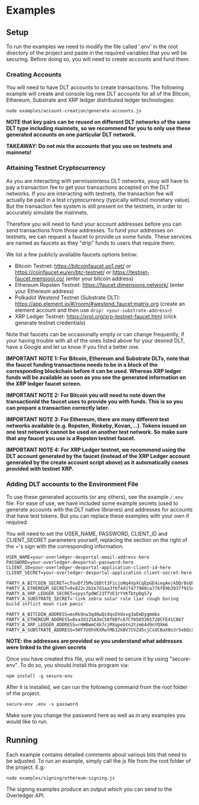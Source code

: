 # Examples

## Setup

To run the examples we need to modify the file called '.env' in the root directory of the project and paste in the required variables that you will be securing. Before doing so, you will need to create accounts and fund them. 

### Creating Accounts

You will need to have DLT accounts to create transactions. The following example will create and console log new DLT accounts for all of the Bitcoin, Ethereum, Substrate and XRP ledger distributed ledger technologies:

```
node examples/account-creation/generate-accounts.js
```

**NOTE that key pairs can be reused on different DLT networks of the same DLT type including mainnets, so we recommend for you to only use these generated accounts on one particular DLT network.**

**TAKEAWAY: Do not mix the accounts that you use on testnets and mainnets!**

### Attaining Testnet Cryptocurrency

As you are interacting with permissionless DLT networks, youy will have to pay a transaction fee to get your transactions accepted on the DLT networks. If you are interacting with testnets, the transaction fee will actually be paid in a test cryptocurrency (typically without monetary value). But the transaction fee system is still present on the testnets, in order to accurately simulate the mainnets. 

Therefore you will need to fund your account addresses before you can send transactions from those addresses. To fund your addresses on testnets, we can request a faucet to provide us some funds. These services are named as faucets as they "drip" funds to users that require them. 

We list a few publicly available faucets options below:
- Bitcoin Testnet: https://bitcoinfaucet.uo1.net/ or https://coinfaucet.eu/en/btc-testnet/ or https://testnet-faucet.mempool.co/ (enter your bitcoin address)
- Ethereum Ropsten Testnet: https://faucet.dimensions.network/ (enter your Ethereum address)
- Polkadot Westend Testnet (Substrate DLT): https://app.element.io/#/room/#westend_faucet:matrix.org (create an element account and then use `drip! <your-substrate-address>`)
- XRP Ledger Testnet: https://xrpl.org/xrp-testnet-faucet.html (click generate testnet credentials)

Note that faucets can be occasionally empty or can change frequently, if your having trouble with all of the ones listed above for your desired DLT, have a Google and let us know if you find a better one.

**IMPORTANT NOTE 1: For Bitcoin, Ethereum and Substrate DLTs, note that the faucet funding transactions needs to be in a block of the corresponding blockchain before it can be used. Whereas XRP ledger funds will be available as soon as you see the generated information on the XRP ledger faucet screen.**

**IMPORTANT NOTE 2: For Bitcoin you will need to note down the transactionId the faucet uses to provide you with funds. This is so you can prepare a transaction correctly later.**
 
**IMPORTANT NOTE 3: For Ethereum, there are many different test networks available (e.g. Ropsten, Rinkeby, Kovan,...). Tokens issued on one test network cannot be used on another test network. So make sure that any faucet you use is a Ropsten testnet faucet.** 

**IMPORTANT NOTE 4:  For XRP Ledger testnet, we recommend using the DLT account generated by the faucet (instead of the XRP Ledger account generated by the create account script above) as it automatically comes provided with testnet XRP.**

### Adding DLT accounts to the Environment File

To use these generated accounts (or any others), see the example `/.env` file. For ease of use, we have included some example secrets (used to generate accounts with the DLT native libraries) and addresses for accounts that have test tokens. But you can replace these examples with your own if required.

You will need to set the USER_NAME, PASSWORD, CLIENT_ID and CLIENT_SECRET parameters yourself, replacing the section on the right of the ='s sign with the corresponding information.

```
USER_NAME=your-overledger-devportal-email-address-here
PASSWORD=your-overledger-devportal-password-here
CLIENT_ID=your-overledger-devportal-application-client-id-here
CLIENT_SECRET=your-overledger-devportal-application-client-secret-here

PARTY_A_BITCOIN_SECRET=cTovDfJ5Mv1bDtt3FicjoNq4VpXCqEpGE4iegAejkDQr8sQ9N69p
PARTY_A_ETHEREUM_SECRET=0x822c2b2e7d1aa3f6f4d1f477980ca776f89b3937f915d829f851c33d11a0b103
PARTY_A_XRP_LEDGER_SECRET=spysfpdWC23TTVE3rYVKTbtpDgS7y
PARTY_A_SUBSTRATE_SECRET='link zebra solar rule liar rough boring build inflict moon risk panic'

PARTY_A_BITCOIN_ADDRESS=msRk9nw3qd6wQi9qsDVdxvg3aEmDygmmbx
PARTY_A_ETHEREUM_ADDRESS=0xa3d125A3eC50f6Bfc67Cf6503365720CFE41C867
PARTY_A_XRP_LEDGER_ADDRESS=rHWBwmC4k7cjMXqpebtn2tzm64d9nYQXm6
PARTY_A_SUBSTRATE_ADDRESS=5HY7UXhVKXRwtMb12kBV7tVZd5cjCsUCBaX8o3r5ebQcXhXn
```

**NOTE: the addresses are provided so you understand what addresses were linked to the given secrets**

Once you have created this file, you will need to secure it by using "secure-env". To do so, you should install this program via:

```
npm install -g secure-env
```

After it is installed, we can run the following command from the root folder of the project.

```
secure-env .env -s password
```

Make sure you change the password here as well as in any examples you would like to run.

## Running

Each example contains detailed comments about various bits that need to be adjusted. To run an example, simply call the js file from the root folder of the project.
E.g:
```
node examples/signing/ethereum-signing.js
```

The signing examples produce an output which you can send to the Overledger API.
